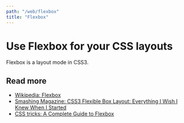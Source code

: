 ```yaml
---
path: "/web/flexbox"
title: "Flexbox"
---
```


# Use Flexbox for your CSS layouts

Flexbox is a layout mode in CSS3.


## Read more
 * [Wikipedia: Flexbox](https://en.wikipedia.org/wiki/CSS_Flexible_Box_Layout)
 * [Smashing Magazine: CSS3 Flexible Box Layout: Everything I Wish I Knew When I Started](https://www.smashingmagazine.com/2011/09/css3-flexible-box-layout-explained/)
 * [CSS tricks: A Complete Guide to Flexbox](https://css-tricks.com/snippets/css/a-guide-to-flexbox/)